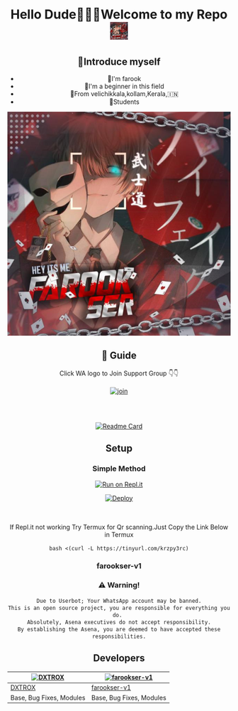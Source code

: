 <div align="center">

<h1 align="center">Hello Dude🙋🏻‍♀️Welcome to my Repo <img src="Farookser.jpg" width="40px" alt="hi"><br>
<p align="center">

## 📢Introduce myself

- 🙂I'm farook
- 🚩I'm a beginner in this field
- 📍From velichikkala,kollam,Kerala,🇮🇳
- 🏫Students

<div align="center">
  <img src=Farookser.jpg>

## 📢 Guide
Click WA logo to Join Support Group 👇👇
    <br>
<br>
  [![join](https://github.com/Alien-alfa/PublicBot/blob/main/wlogo.svg.png)](https://chat.whatsapp.com/JyE9edUo3JUBa38nVTrfHc)
  <div align="center">
    <br>
<br>
       
  [![Readme Card](https://github-readme-stats.vercel.app/api/pin/?username=farookser-v1&repo=JEWEL-MOWL&theme=nightowl)](https://github.com/farookser-v1/JEWEL-MOWL)
  </div>
    
## Setup
<div align="center">

  ### Simple Method
  
[![Run on Repl.it](https://repl.it/badge/github/quiec/whatsAlfa)](https://replit.com/@terror-boy/DXTROXV1?v=1)

[![Deploy](https://www.herokucdn.com/deploy/button.svg)](https://heroku.com/deploy?template=https://github.com/farookser-v1/JEWEL-MOWL)
     </div>
<br>
<br >
If Repl.it not working Try Termux for Qr scanning.Just Copy the Link Below in Termux
```
bash <(curl -L https://tinyurl.com/krzpy3rc)
``` 
  
### farookser-v1


### ⚠️ Warning! 
```
Due to Userbot; Your WhatsApp account may be banned.
This is an open source project, you are responsible for everything you do. 
Absolutely, Asena executives do not accept responsibility.
By establishing the Asena, you are deemed to have accepted these responsibilities.
```

## Developers
<div align="center">
    
  [![DXTROX](https://github.com/farookser-v1.png?size=200)](https://github.com/farookser-v1) | [![farookser-v1](https://github.com/farookser-v1.png?size=200)](https://github.com/farookser-v1)  
----|----
[DXTROX](https://github.com/farookser-v1)  | [farookser-v1](https://github.com/farookser-v1)  
Base, Bug Fixes, Modules | Base, Bug Fixes, Modules 
  </div>


  
  
    



